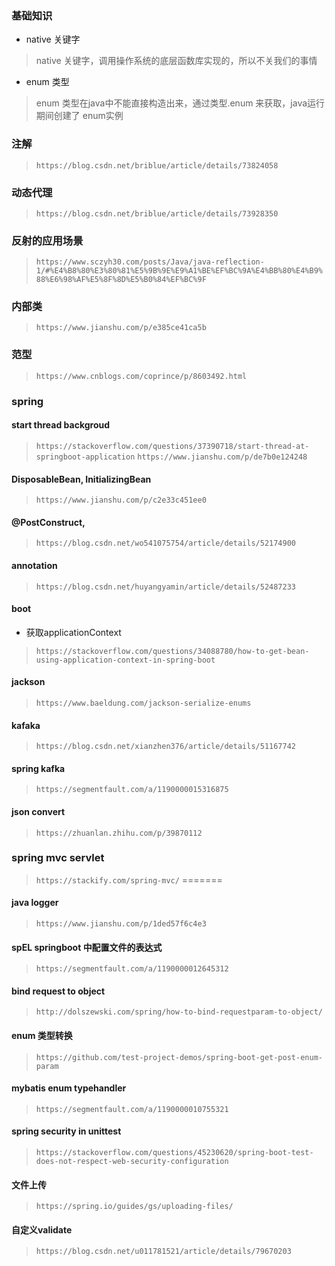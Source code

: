 ### 基础知识
- native 关键字
> native 关键字，调用操作系统的底层函数库实现的，所以不关我们的事情
- enum 类型
> enum 类型在java中不能直接构造出来，通过类型.enum 来获取，java运行期间创建了 enum实例
### 注解
> `https://blog.csdn.net/briblue/article/details/73824058`
### 动态代理
> `https://blog.csdn.net/briblue/article/details/73928350`

### 反射的应用场景
> `https://www.sczyh30.com/posts/Java/java-reflection-1/#%E4%B8%80%E3%80%81%E5%9B%9E%E9%A1%BE%EF%BC%9A%E4%BB%80%E4%B9%88%E6%98%AF%E5%8F%8D%E5%B0%84%EF%BC%9F`
### 内部类
> `https://www.jianshu.com/p/e385ce41ca5b`

### 范型
> `https://www.cnblogs.com/coprince/p/8603492.html`


### spring
#### start thread backgroud 
> `https://stackoverflow.com/questions/37390718/start-thread-at-springboot-application`
> `https://www.jianshu.com/p/de7b0e124248`

#### DisposableBean, InitializingBean
> `https://www.jianshu.com/p/c2e33c451ee0`

#### @PostConstruct, 
> `https://blog.csdn.net/wo541075754/article/details/52174900`

#### annotation
> `https://blog.csdn.net/huyangyamin/article/details/52487233`
#### boot
- 获取applicationContext
> `https://stackoverflow.com/questions/34088780/how-to-get-bean-using-application-context-in-spring-boot`

#### jackson
> `https://www.baeldung.com/jackson-serialize-enums`

#### kafaka
> `https://blog.csdn.net/xianzhen376/article/details/51167742`
#### spring kafka
> `https://segmentfault.com/a/1190000015316875`

#### json convert
> `https://zhuanlan.zhihu.com/p/39870112`


### spring mvc servlet
> `https://stackify.com/spring-mvc/`
=======
#### java logger
> `https://www.jianshu.com/p/1ded57f6c4e3`

#### spEL springboot 中配置文件的表达式
> `https://segmentfault.com/a/1190000012645312`

#### bind request to object
> `http://dolszewski.com/spring/how-to-bind-requestparam-to-object/`
#### enum 类型转换
> `https://github.com/test-project-demos/spring-boot-get-post-enum-param`

#### mybatis enum typehandler
> `https://segmentfault.com/a/1190000010755321`


#### spring security in unittest
> `https://stackoverflow.com/questions/45230620/spring-boot-test-does-not-respect-web-security-configuration`

#### 文件上传
> `https://spring.io/guides/gs/uploading-files/`

#### 自定义validate
> `https://blog.csdn.net/u011781521/article/details/79670203`

